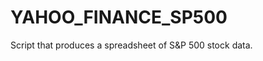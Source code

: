 YAHOO_FINANCE_SP500
===================

Script that produces a spreadsheet of S&amp;P 500 stock data.
